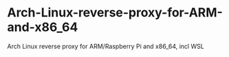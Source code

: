 # Arch-Linux-reverse-proxy-for-ARM-and-x86_64
Arch Linux reverse proxy for ARM/Raspberry Pi and x86_64, incl WSL
